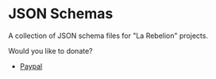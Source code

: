 # JSON Schemas

A collection of JSON schema files for "La Rebelion" projects.

Would you like to donate?

* [Paypal](https://www.paypal.com/donate?hosted_button_id=7CV28AHGL9ZZY)
